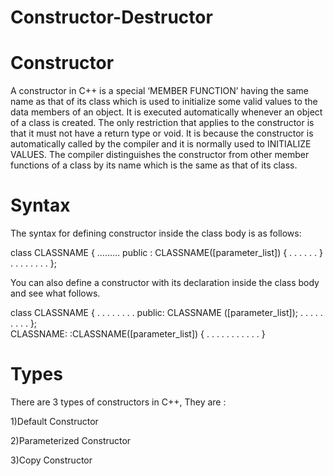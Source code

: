 # Constructor-Destructor
# Constructor

A constructor in C++ is a special ‘MEMBER FUNCTION’ having the same name as that of its class which is used to initialize some valid values to the data members of an object. It is executed automatically whenever an object of a class is created. The only restriction that applies to the constructor is that it must not have a return type or void. It is because the constructor is automatically called by the compiler and it is normally used to INITIALIZE VALUES. The compiler distinguishes the constructor from other member functions of a class by its name which is the same as that of its class.

# Syntax

The syntax for defining constructor inside the class body is as follows:

class CLASSNAME
{
   ………
  public :
               CLASSNAME([parameter_list]) 
             {
                . . . . . . 
             }
              . . . . . . . .
};

You can also define a constructor with its declaration inside the class body and see what follows.

class CLASSNAME
 {
 . . . . . . . . 
public:
          CLASSNAME ([parameter_list]);
         . . . . . . . . .
};  
CLASSNAME: :CLASSNAME([parameter_list])
{
. . . . . . . . . . .
}


# Types

There are 3 types of constructors in C++, They are :

1)Default Constructor

2)Parameterized Constructor

3)Copy Constructor
